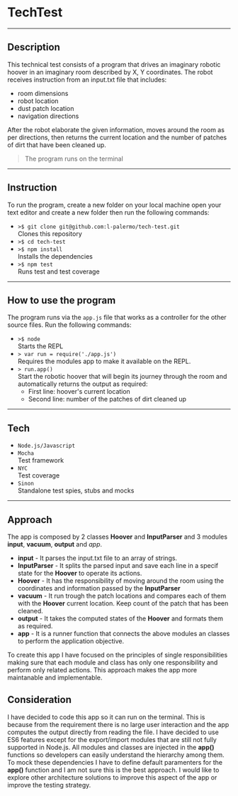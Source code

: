 # TechTest
-----------------
## Description
This technical test consists of a program that drives an imaginary robotic hoover in an imaginary room described by X, Y coordinates. The robot receives instruction from an input.txt file that includes:
 * room dimensions
 * robot location
 * dust patch location
 * navigation directions


After the robot elaborate the given information, moves around the room as per directions, then returns the current location and the number of patches of dirt that have been cleaned up.<br>
> The program runs on the terminal
-----------------
## Instruction
To run the program, create a new folder on your local machine open your text editor and create a new folder then run the following commands:
* `>$ git clone git@github.com:l-palermo/tech-test.git`<br>Clones this repository
* `>$ cd tech-test`
* `>$ npm install`<br>Installs the dependencies
* `>$ npm test`<br>Runs test and test coverage
-----------------
## How to use the program
The program runs via the `app.js` file that works as a controller for the other source files.
Run the following commands:
* `>$ node`<br>Starts the REPL
* `> var run = require('./app.js')`<br>Requires the modules app to make it available on the REPL.
* `> run.app()`<br>Start the robotic hoover that will begin its journey through the room and automatically returns the output as required:
   - First line: hoover's current location
   - Second line: number of the patches of dirt cleaned up
-----------------
## Tech
* `Node.js/Javascript`
* `Mocha`<br>Test framework
* `NYC`<br>Test coverage
* `Sinon`<br>Standalone test spies, stubs and mocks
-----------------
## Approach

The app is composed by 2 classes **Hoover** and **InputParser** and 3 modules **input**, **vacuum**, **output** and *app*.
- **input** - It parses the input.txt file to an array of strings.
- **InputParser** - It splits the parsed input and save each line in a specif state for the **Hoover** to operate its actions.
- **Hoover** -  It has the responsibility of moving around the room using the coordinates and information passed by the **InputParser**
- **vacuum** - It run trough the patch locations and compares each of them with the **Hoover** current location. Keep count of the patch that has been cleaned.
- **output** - It takes the computed states of the **Hoover** and formats them as required.
- **app** - It is a runner function that connects the above modules an classes to perform the application objective.

To create this app I have focused on the principles of single responsibilities making sure that each module and class has only one responsibility and perform only related actions.
This approach makes the app more maintanable and implementable.


## Consideration

I have decided to code this app so it can run on the terminal.
This is because from the requirement there is no large user interaction and the app computes the output directly from reading the file.
I have decided to use ES6 features except for the export/import modules that are still not fully supported in Node.js.
All modules and classes are injected in the **app()** functions so developers can easily understand the hierarchy among them. To mock these dependencies I have to define default paramenters for the **app()** function and I am not sure this is the best approach. I would like to explore other architecture solutions to improve this aspect of the app or improve the testing strategy.

